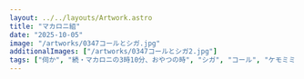 ```yaml
---
layout: ../../layouts/Artwork.astro
title: "マカロニ組"
date: "2025-10-05"
image: "/artworks/0347コールとシガ.jpg"
additionalImages: ["/artworks/0347コールとシガ2.jpg"]
tags: ["伺か", "続・マカロニの3時10分、おやつの時", "シガ", "コール", "ケモミミ", "うちのこ", "オリジナル", "お気に入り"]
---
```


